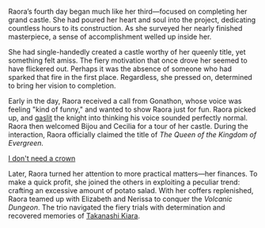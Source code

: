 Raora’s fourth day began much like her third—focused on completing her grand castle. She had poured her heart and soul into the project, dedicating countless hours to its construction. As she surveyed her nearly finished masterpiece, a sense of accomplishment welled up inside her.

She had single-handedly created a castle worthy of her queenly title, yet something felt amiss. The fiery motivation that once drove her seemed to have flickered out. Perhaps it was the absence of someone who had sparked that fire in the first place. Regardless, she pressed on, determined to bring her vision to completion.

Early in the day, Raora received a call from Gonathon, whose voice was feeling "kind of funny," and wanted to show Raora just for fun. Raora picked up, and [gaslit](https://www.youtube.com/live/Y0H168Iq8aY?feature=shared\&t=3874) the knight into thinking his voice sounded perfectly normal. Raora then welcomed Bijou and Cecilia for a tour of her castle. During the interaction, Raora officially claimed the title of *The Queen of the Kingdom of Evergreen.*

[I don't need a crown](#embed:https://www.youtube.com/live/Y0H168Iq8aY?feature=shared\&t=4662)

Later, Raora turned her attention to more practical matters—her finances. To make a quick profit, she joined the others in exploiting a peculiar trend: crafting an excessive amount of potato salad. With her coffers replenished, Raora teamed up with Elizabeth and Nerissa to conquer the *Volcanic Dungeon*. The trio navigated the fiery trials with determination and recovered memories of [Takanashi Kiara](https://www.youtube.com/live/Y0H168Iq8aY?feature=shared\&t=15009).
